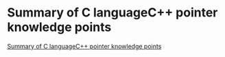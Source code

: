 # Summary of C languageC++ pointer knowledge points
[Summary of C languageC++ pointer knowledge points](https://aiwithcloud.com/2022/09/16/summary_of_c_languagec_pointer_knowledge_points/)